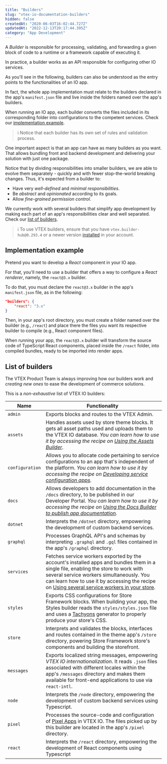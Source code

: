 ```yaml
---
title: "Builders"
slug: "vtex-io-documentation-builders"
hidden: false
createdAt: "2020-06-03T16:02:44.727Z"
updatedAt: "2022-12-13T20:17:44.395Z"
category: "App Development"
---
```

A *Builder* is responsible for processing, validating, and forwarding a given block of code to a runtime or a framework capable of executing it.

In practice, a builder works as an API responsible for configuring other IO services.

As you'll see in the following, builders can also be understood as the entry points to the functionalities of an IO app.

In fact, the whole app implementation must relate to the builders declared in the app's `manifest.json` file and live inside the folders named over the app's builders.

When running an IO app, each builder converts the files included in its corresponding folder into configurations to the competent services. Check our [implementation example](#implementation-example).

> ℹ️ Notice that each builder has its own set of rules and validation process.

One important aspect is that an app can have as many builders as you want. That allows bundling front and backend development and delivering your solution with just one package.

Notice that by dividing responsibilities into smaller builders, we are able to evolve them separately - quickly and with fewer stop-the-world breaking changes. Thus, it's expected from a builder to:

- Have very *well-defined* and *minimal responsibilities*.
- Be *abstract* and *opinionated* according to its goals.
- Allow *fine-grained permission control*.

We currently work with several builders that simplify app development by making each part of an app's responsibilities clear and well separated. Check our [list of builders](#list-of-builders).

> ℹ To use VTEX builders, ensure that you have `vtex.builder-hub@0.293.4` or a newer version [installed](https://developers.vtex.com/docs/guides/vtex-io-documentation-vtex-io-cli-usage#installing-an-app) in your account.

## Implementation example

Pretend you want to develop a *React* component in your IO app.

For that, you'll need to use a builder that offers a way to configure a *React renderer*, namely, the `react@3.x` builder.

To do that, you must declare the `react@3.x` builder in the app's `manifest.json` file, as in the following:

```json
"builders": {
    "react": "3.x"
}
```

Then, in your app's root directory, you must create a folder named over the builder (e.g., `/react`) and place there the files you want its respective builder to compile (e.g., React component files).

When running your app, the `react@3.x` builder will transform the source code of TypeScript React components, placed inside the `/react` folder, into compiled bundles, ready to be imported into render apps.

## List of builders

The VTEX Product Team is always improving how our builders work and *creating new ones* to ease the development of commerce solutions.

This is a *non-exhaustive* list of VTEX IO builders:

Name | Functionality |
---- | ------------- |
 `admin` | Exports blocks and routes to the VTEX Admin.|
 `assets` | Handles assets used by store theme blocks. It gets all asset paths used and uploads them to the VTEX IO database. *You can learn how to use it by accessing the recipe on [Using the Assets Builder](https://developers.vtex.com/docs/guides/vtex-io-documentation-using-the-assets-builder/).*|
 `configuration` | Allows you to allocate code pertaining to service configurations to an app that's independent of the platform. *You can learn how to use it by accessing the recipe on [Developing service configuration apps](https://developers.vtex.com/docs/guides/vtex-io-documentation-developing-service-configuration-apps/).*|
  `docs` | Allows developers to add documentation in the `/docs` directory, to be published in our Developer Portal. *You can learn how to use it by accessing the recipe on [Using the Docs Builder to publish app documentation](https://developers.vtex.com/docs/guides/using-the-docs-builder-to-publish-app-documentation/).*|
 `dotnet` | Interprets the `/dotnet` directory, empowering the development of custom backend services.|
 `graphql` | Processes GraphQL API's and schemas by interpreting `.graphql` and `.gql` files contained in the app's `/graphql` directory.|
 `services` | Fetches service workers exported by the account's installed apps and bundles them in a single file, enabling the store to work with several service workers simultaneously. You can learn how to use it by accessing the recipe on [Using several service workers in your store](https://developers.vtex.com/docs/guides/vtex-io-documentation-using-several-service-workers-in-your-store).|
 `styles` | Exports CSS configurations for Store Framework blocks. When building your app, the Styles builder reads the `styles/styles.json` file and uses a [Tachyons](https://tachyons.io/) generator to properly produce your store's CSS.|
 `store` | Interprets and validates the blocks, interfaces and routes contained in the theme app's `/store` directory, powering Store Framework store's components and building the storefront.|
 `messages` | Exports localized string messages, empowering *VTEX IO internationalization*. It reads `.json` files associated with different locales within the app's `/messages` directory and makes them available for front-end applications to use via `react-intl`.|
 `node` | Interprets the `/node` directory, empowering the development of custom backend services using Typescript.|
 `pixel` | Processes the source-code and configuration of [Pixel Apps](https://developers.vtex.com/docs/guides/pixel-apps) in VTEX IO. The files picked up by this builder are located in the app's `/pixel` directory.|
 `react` | Interprets the `/react` directory, empowering the development of React components using Typescript|
